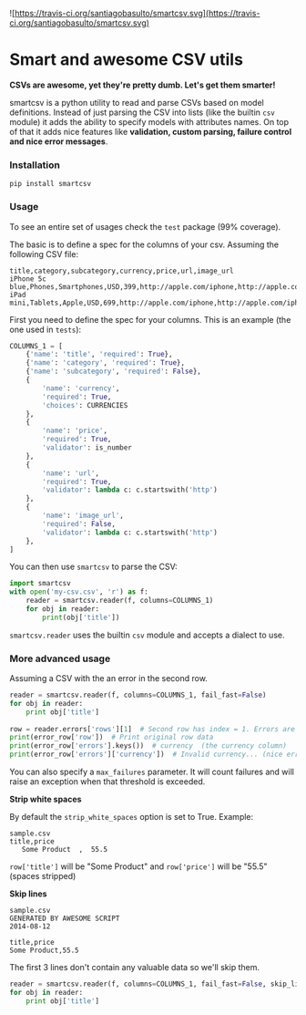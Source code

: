 ![https://travis-ci.org/santiagobasulto/smartcsv.svg](https://travis-ci.org/santiagobasulto/smartcsv.svg)

# Smart and awesome CSV utils

**CSVs are awesome, yet they're pretty dumb. Let's get them smarter!**

smartcsv is a python utility to read and parse CSVs based on model definitions. Instead of just parsing the CSV into lists (like the builtin `csv` module) it adds the ability to specify models with attributes names. On top of that it adds nice features like **validation, custom parsing, failure control and nice error messages**.

### Installation
    pip install smartcsv

### Usage

To see an entire set of usages check the `test` package (99% coverage).

The basic is to define a spec for the columns of your csv. Assuming the following CSV file:

    title,category,subcategory,currency,price,url,image_url
    iPhone 5c blue,Phones,Smartphones,USD,399,http://apple.com/iphone,http://apple.com/iphone.jpg
    iPad mini,Tablets,Apple,USD,699,http://apple.com/iphone,http://apple.com/iphone.jpg

First you need to define the spec for your columns. This is an example (the one used in `tests`):

```python
COLUMNS_1 = [
    {'name': 'title', 'required': True},
    {'name': 'category', 'required': True},
    {'name': 'subcategory', 'required': False},
    {
        'name': 'currency',
        'required': True,
        'choices': CURRENCIES
    },
    {
        'name': 'price',
        'required': True,
        'validator': is_number
    },
    {
        'name': 'url',
        'required': True,
        'validator': lambda c: c.startswith('http')
    },
    {
        'name': 'image_url',
        'required': False,
        'validator': lambda c: c.startswith('http')
    },
]
```

You can then use `smartcsv` to parse the CSV:

```python
import smartcsv
with open('my-csv.csv', 'r') as f:
    reader = smartcsv.reader(f, columns=COLUMNS_1)
    for obj in reader:
        print(obj['title'])
```

`smartcsv.reader` uses the builtin `csv` module and accepts a dialect to use.

### More advanced usage

Assuming a CSV with the an error in the second row.

```python
reader = smartcsv.reader(f, columns=COLUMNS_1, fail_fast=False)
for obj in reader:
    print obj['title']
    
row = reader.errors['rows'][1]  # Second row has index = 1. Errors are 0-indexed.
print(error_row['row'])  # Print original row data
print(error_row['errors'].keys())  # currency  (the currency column)
print(error_row['errors']['currency'])  # Invalid currency... (nice error explanation)
```
You can also specify a `max_failures` parameter. It will count failures and will raise an exception when that threshold is exceeded.

**Strip white spaces**

By default the `strip_white_spaces` option is set to True. Example:

```
sample.csv
title,price
   Some Product  ,  55.5  
```

`row['title']` will be "Some Product" and `row['price']` will be "55.5" (spaces stripped)

**Skip lines**
```
sample.csv
GENERATED BY AWESOME SCRIPT
2014-08-12

title,price
Some Product,55.5
```

The first 3 lines don't contain any valuable data so we'll skip them.

```python
reader = smartcsv.reader(f, columns=COLUMNS_1, fail_fast=False, skip_lines=3)
for obj in reader:
    print obj['title']
```
